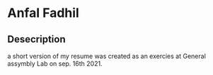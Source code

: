 # Anfal Fadhil

## Desecription
a short version of my resume was created as an exercies at General assymbly Lab on sep. 16th 2021.